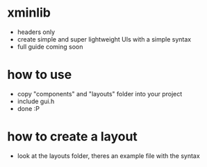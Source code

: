 # xminlib
 
- headers only
- create simple and super lightweight UIs with a simple syntax
- full guide coming soon

# how to use

- copy "components" and "layouts" folder into your project
- include gui.h
- done :P

# how to create a layout

- look at the layouts folder, theres an example file with the syntax
  
